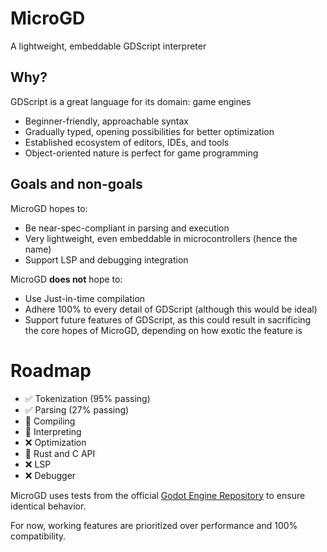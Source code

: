 # MicroGD

A lightweight, embeddable GDScript interpreter

## Why?

GDScript is a great language for its domain: game engines

- Beginner-friendly, approachable syntax
- Gradually typed, opening possibilities for better optimization
- Established ecosystem of editors, IDEs, and tools
- Object-oriented nature is perfect for game programming

## Goals and non-goals

MicroGD hopes to:

- Be near-spec-compliant in parsing and execution
- Very lightweight, even embeddable in microcontrollers (hence the name)
- Support LSP and debugging integration

MicroGD **does not** hope to:

- Use Just-in-time compilation
- Adhere 100% to every detail of GDScript (although this would be ideal)
- Support future features of GDScript, as this could result in sacrificing the core hopes of
  MicroGD, depending on how exotic the feature is

# Roadmap

- ✅ Tokenization (95% passing)
- ✅ Parsing (27% passing)
- 🔄 Compiling
- 🔄 Interpreting
- ❌ Optimization
- 🔄 Rust and C API
- ❌ LSP
- ❌ Debugger

MicroGD uses tests from the official
[Godot Engine Repository](https://github.com/godotengine/godot/tree/master/modules/gdscript/tests)
to ensure identical behavior.

For now, working features are prioritized over performance and 100% compatibility.
